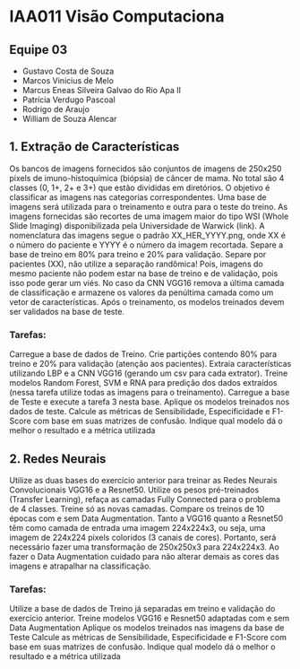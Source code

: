 # IAA011 Visão Computaciona

## Equipe 03
-	Gustavo Costa de Souza
-	Marcos Vinicius de Melo
-	Marcus Eneas Silveira Galvao do Rio Apa II
-	Patrícia Verdugo Pascoal
-	Rodrigo de Araujo
-	William de Souza Alencar


## 1. Extração de Características
Os bancos de imagens fornecidos são conjuntos de imagens de 250x250 pixels de imuno-histoquímica (biópsia) de câncer de mama. No total são 4 classes (0, 1+, 2+ e 3+) que estão divididas em diretórios. O objetivo é classificar as imagens nas categorias correspondentes. Uma base de imagens será utilizada para o treinamento e outra para o teste do treino. As imagens fornecidas são recortes de uma imagem maior do tipo WSI (Whole Slide Imaging) disponibilizada pela Universidade de Warwick (link). A nomenclatura das imagens segue o padrão XX_HER_YYYY.png, onde XX é o número do paciente e YYYY é o número da imagem recortada. Separe a base de treino em 80% para treino e 20% para validação. Separe por pacientes (XX), não utilize a separação randômica! Pois, imagens do mesmo paciente não podem estar na base de treino e de validação, pois isso pode gerar um viés. No caso da CNN VGG16 remova a última camada de classificação e armazene os valores da penúltima camada como um vetor de características. Após o treinamento, os modelos treinados devem ser validados na base de teste.

### Tarefas:

Carregue a base de dados de Treino.
Crie partições contendo 80% para treino e 20% para validação (atenção aos pacientes).
Extraia características utilizando LBP e a CNN VGG16 (gerando um csv para cada extrator).
Treine modelos Random Forest, SVM e RNA para predição dos dados extraídos (nessa tarefa utilize todas as imagens para o treinamento).
Carregue a base de Teste e execute a tarefa 3 nesta base.
Aplique os modelos treinados nos dados de teste.
Calcule as métricas de Sensibilidade, Especificidade e F1-Score com base em suas matrizes de confusão.
Indique qual modelo dá o melhor o resultado e a métrica utilizada

## 2. Redes Neurais
Utilize as duas bases do exercício anterior para treinar as Redes Neurais Convolucionais VGG16 e a Resnet50. Utilize os pesos pré-treinados (Transfer Learning), refaça as camadas Fully Connected para o problema de 4 classes. Treine só as novas camadas. Compare os treinos de 10 épocas com e sem Data Augmentation. Tanto a VGG16 quanto a Resnet50 têm como camada de entrada uma imagem 224x224x3, ou seja, uma imagem de 224x224 pixels coloridos (3 canais de cores). Portanto, será necessário fazer uma transformação de 250x250x3 para 224x224x3. Ao fazer o Data Augmentation cuidado para não alterar demais as cores das imagens e atrapalhar na classificação.

### Tarefas:

Utilize a base de dados de Treino já separadas em treino e validação do exercício anterior.
Treine modelos VGG16 e Resnet50 adaptadas com e sem Data Augmentation
Aplique os modelos treinados nas imagens da base de Teste
Calcule as métricas de Sensibilidade, Especificidade e F1-Score com base em suas matrizes de confusão.
Indique qual modelo dá o melhor o resultado e a métrica utilizada
